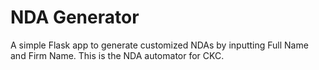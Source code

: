 # NDA Generator

A simple Flask app to generate customized NDAs by inputting Full Name and Firm Name. This is the NDA automator for CKC.
